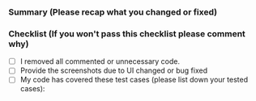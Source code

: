 ### Summary (Please recap what you changed or fixed)

### Checklist (If you won't pass this checklist please comment why)

-   [ ] I removed all commented or unnecessary code.
-   [ ] Provide the screenshots due to UI changed or bug fixed
-   [ ] My code has covered these test cases (please list down your tested cases):
